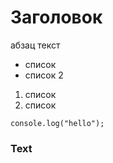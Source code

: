 # Заголовок

абзац текст

- список
- список 2

1. список
2. список

```
console.log("hello");
```

### Text
